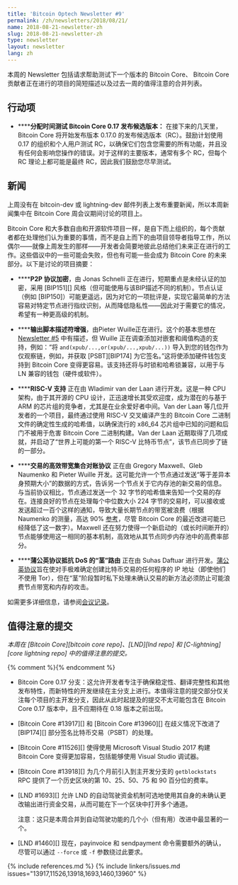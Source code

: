 ```yaml
---
title: 'Bitcoin Optech Newsletter #9'
permalink: /zh/newsletters/2018/08/21/
name: 2018-08-21-newsletter-zh
slug: 2018-08-21-newsletter-zh
type: newsletter
layout: newsletter
lang: zh
---
```


本周的 Newsletter 包括请求帮助测试下一个版本的 Bitcoin Core、
Bitcoin Core 贡献者正在进行的项目的简短描述以及过去一周的值得注意的合并列表。

## 行动项

- **<!--allocate-time-to-test-bitcoin-core-0-17-release-candidates-->****分配时间测试 Bitcoin Core 0.17 发布候选版本：**
  在接下来的几天里，Bitcoin Core 将开始发布版本 0.17.0 的发布候选版本（RC）。鼓励计划使用 0.17 的组织和个人用户测试 RC，以确保它们包含您需要的所有功能，并且没有任何会影响您操作的错误。对于这样的主要版本，通常有多个 RC，但每个 RC 理论上都可能是最终 RC，因此我们鼓励您尽早测试。

## 新闻

上周没有在 bitcoin-dev 或 lightning-dev 邮件列表上发布重要新闻，所以本周新闻集中在 Bitcoin Core 周会议期间讨论的项目上。

Bitcoin Core 和大多数自由和开源软件项目一样，是自下而上组织的，每个贡献者都在处理他们认为重要的事情，而不是自上而下的由项目领导者指导工作，所以偶尔——就像上周发生的那样——开发者会简要地彼此总结他们未来正在进行的工作。这些倡议中的一些可能会失败，但也有可能一些会成为 Bitcoin Core 的未来部分。以下是讨论的项目摘要：

- **<!--p2p-protocol-encryption-->****P2P 协议加密**，由 Jonas Schnelli 正在进行，短期重点是未经认证的加密，采用 [BIP151][] 风格（但可能使用与该BIP描述不同的机制）。节点认证（例如 [BIP150]）可能更遥远，因为对它的一项批评是，实现它最简单的方法容易对特定节点进行指纹识别，从而降低隐私性——因此对于需要它的情况，希望有一种更高级的机制。

- **<!--output-script-descriptors-enhancements-->****输出脚本描述符增强**，由Pieter Wuille正在进行。这个的基本思想在 [Newsletter #5][news5 news] 中有描述，但 Wuille 正在调查添加对嵌套和阈值构造的支持，例如：“将 `and(xpub/...,or(xpub/...,xpub/...))` 导入到您的钱包作为仅观察链，例如，并获取 [PSBT][BIP174] 为它签名。”这将使添加硬件钱包支持到 Bitcoin Core 变得更容易。该支持还将与时锁和哈希锁兼容，以用于与 LN 兼容的钱包（硬件或软件）。

- **<!--risc-v-support-->****RISC-V 支持** 正在由 Wladimir van der Laan 进行开发。这是一种 CPU 架构，由于其开源的 CPU 设计，正迅速增长其受欢迎度，成为潜在的与基于 ARM 的芯片组的竞争者，尤其是在业余爱好者中间。Van der Laan 等几位开发者的一个项目，最终通过使用 RISC-V 交叉编译产生的 Bitcoin Core 二进制文件的确定性生成的哈希值，以确保流行的 x86_64 芯片组中已知的问题和后门不被用于危害 Bitcoin Core 二进制构建。Van der Laan 近期取得了几项成就，并启动了“世界上可能的第一个 RISC-V 比特币节点”，该节点已同步了链的一部分。

- **<!--bandwidth-efficient-set-reconciliation-protocol-for-transactions-->****交易的高效带宽集合对账协议** 正在由 Gregory Maxwell、Gleb Naumenko 和 Pieter Wuille 开发。这可能允许一个节点通过发送“等于差异本身预期大小”的数据的方式，告诉另一个节点关于它内存池的新交易的信息。与当前协议相比，节点通过发送一个 32 字节的哈希值来告知一个交易的存在。连接良好的节点在处理每个中位数大小 224 字节的交易时，可以接收或发送超过一百个这样的通知，导致大量长期节点的带宽被浪费（根据 Naumenko 的测量，高达 90% [参考][nmnkgl relay]，尽管 Bitcoin Core 的最近改进可能已经降低了这一数字）。Maxwell 还在努力使得一个新启动的（或长时间断开的）节点能够使用这一相同的基本机制，高效地从其节点同步内存池中的高费率部分。

- **<!--dandelion-protocol-dos-resistant-stem-routing-->****蒲公英协议抵抗 DoS 的“茎”路由** 正在由 Suhas Daftuar 进行开发。[蒲公英协议][Dandelion protocol]旨在使对手极难确定创建比特币交易的任何程序的 IP 地址（即使他们不使用 Tor），但在“茎”阶段暂时私下处理未确认交易的新方法必须防止可能浪费节点带宽和内存的攻击。

如需更多详细信息，请参阅[会议记录][2018-08-16 meeting log]。

## 值得注意的提交

*本周在 [Bitcoin Core][bitcoin core repo]、[LND][lnd repo] 和 [C-lightning][core lightning repo] 中的值得注意的提交。*

{% comment %}<!-- 依我看来，c-lightning 本周只有 6 次提交，主要是小的文档更新，因此没有新闻报道。我仍然会在上面提及它们，以便下周易于复制/粘贴。-harding -->{% endcomment %}

- Bitcoin Core 0.17 分支：这允许开发者专注于确保稳定性、翻译完整性和其他发布特性，而新特性的开发继续在主分支上进行。本值得注意的提交部分仅关注每个项目的主开发分支，因此从此时起提及的提交不太可能包含在 Bitcoin Core 0.17 版本中，且不应期待在 0.18 版本之前出现。

- [Bitcoin Core #13917][] 和 [Bitcoin Core #13960][] 在歧义情况下改进了 [BIP174][] 部分签名比特币交易（PSBT）的处理。

- [Bitcoin Core #11526][] 使得使用 Microsoft Visual Studio 2017 构建 Bitcoin Core 变得更加容易，包括能够使用 Visual Studio 调试器。

- [Bitcoin Core #13918][] 为几个月前引入到主开发分支的 `getblockstats` RPC 提供了一个历史区块的第 10、25、50、75 和 90 百分位的费率。

- [LND #1693][] 允许 LND 的自动驾驶资金机制可选地使用其自身的未确认更改输出进行资金交易，从而可能在下一个区块中打开多个通道。

    注意：这只是本周合并到自动驾驶功能的几个小（但有用）改进中最显著的一个。

- [LND #1460][] 现在，payinvoice 和 sendpayment 命令需要额外的确认，尽管可以通过 `--force` 或 `-f` 参数绕过此要求。

{% include references.md %}
{% include linkers/issues.md issues="13917,11526,13918,1693,1460,13960" %}

[news5 news]: /zh/newsletters/2018/07/24/#新闻
[dandelion protocol]: https://arxiv.org/abs/1701.04439
[2018-08-16 meeting log]: http://www.erisian.com.au/meetbot/bitcoin-core-dev/2018/bitcoin-core-dev.2018-08-16-19.03.log.html
[nmnkgl relay]: https://lists.linuxfoundation.org/pipermail/bitcoin-dev/2018-April/015863.html
